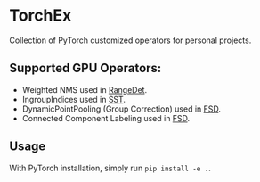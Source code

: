 # TorchEx
Collection of PyTorch customized operators for personal projects.

## Supported GPU Operators:
* Weighted NMS used in [RangeDet](https://github.com/tusen-ai/RangeDet).
* IngroupIndices used in [SST](https://github.com/tusen-ai/SST).
* DynamicPointPooling (Group Correction) used in [FSD](https://github.com/tusen-ai/SST).
* Connected Component Labeling used in [FSD](https://github.com/tusen-ai/SST).

## Usage
With PyTorch installation, simply run `pip install -e .`.
